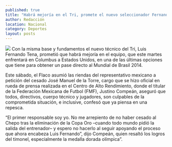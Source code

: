 ```yaml
---
published: true
title: "Habrá mejoría en el Tri, promete el nuevo seleccionador Fernando Tena"
author: Redacción
location: Nacional
category: Deportes
layout: posts
---
```


![](http://i.imgur.com/3ckAYJZm.jpg)
Con la misma base y fundamentos el nuevo técnico del Tri, Luis Fernando Tena, prometió que habrá mejoría en el equipo, que este martes enfrentará en Columbus a Estados Unidos, en una de las últimas opciones que tiene para obtener un pase directo al Mundial de Brasil 2014.

Este sábado, el Flaco asumió las riendas del representativo mexicano a petición del cesado José Manuel de la Torre, cargo que se hizo oficial en rueda de prensa realizada en el Centro de Alto Rendimiento, donde el titular de la Federación Mexicana de Futbol (FMF), Justino Compeán, aseguró que todos, directivos, cuerpo técnico y jugadores, son culpables de la comprometida situación, e inclusive, confesó que ya piensa en una repesca.

“El primer responsable soy yo. No me arrepiento de no haber cesado al Chepo tras la eliminación de la Copa Oro –cuando todo mundo pidió la salida del entrenador– y espero no hacerlo al seguir apoyando el proceso que ahora encabeza Luis Fernando”, dijo Compeán, quien resaltó los logros del timonel, especialmente la medalla dorada olímpica”.
